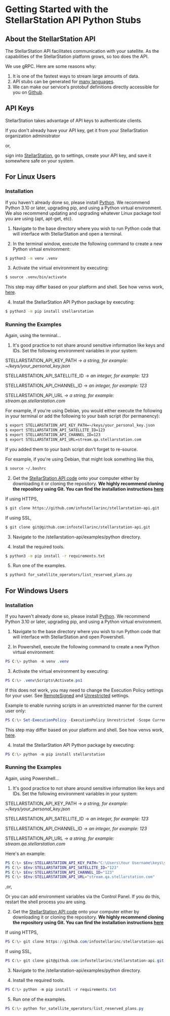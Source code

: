 

# Getting Started with the StellarStation API Python Stubs

## About the StellarStation API
The StellarStation API facilitates communication with your satellite. As the capabilities of the StellarStation platform grows, so too does the API.

We use gRPC. Here are some reasons why:
1. It is one of the fastest ways to stream large amounts of data.
2. API stubs can be generated for [many languages](https://grpc.io/docs/languages/).
3. We can make our service's protobuf definitions directly accessible for you on [Github](https://github.com/infostellarinc/stellarstation-api/blob/master/api/src/main/proto/stellarstation/api/v1/stellarstation.proto).

## API Keys
StellarStation takes advantage of API keys to authenticate clients.

If you don't already have your API key, get it from your StellarStation organization administrator

or, 

sign into [StellarStation](https://www.stellarstation.com/console), go to settings, create your API key, and save it somewhere safe on your system.

## For Linux Users
### Installation
If you haven't already done so, please install [Python](https://www.python.org/downloads/).
We recommend Python 3.10 or later, upgrading pip, and using a Python virtual environment.
We also recommend updating and upgrading whatever Linux package tool you are using (apt, apt-get, etc).

1. Navigate to the base directory where you wish to run Python code that will interface with StellarStation and open a terminal.

2. In the terminal window, execute the following command to create a new Python virtual environment:
```bash
$ python3 -m venv .venv
```

3. Activate the virtual environment by executing:
```bash
$ source .venv/bin/activate
```
This step may differ based on your platform and shell. See how venvs work, [here](https://docs.python.org/3/library/venv.html#how-venvs-work).

4. Install the StellarStation API Python package by executing:
```bash
$ python3 -m pip install stellarstation
```

### Running the Examples
Again, using the terminal...

1. It's good practice to not share around sensitive information like keys and IDs. Set the following environment variables in your system:

STELLARSTATION_API_KEY_PATH         -> *a string, for example: ~/keys/your_personal_key.json*

STELLARSTATION_API_SATELLITE_ID     -> *an integer, for example: 123*

STELLARSTATION_API_CHANNEL_ID       -> *an integer, for example: 123*

STELLARSTATION_API_URL       -> *a string, for example: stream.qa.stellarstation.com*

For example, if you're using Debian, you would either execute the following in your terminal or add the following to your bash script (for permanency):
```bash
$ export STELLARSTATION_API_KEY_PATH=~/keys/your_personal_key.json
$ export STELLARSTATION_API_SATELLITE_ID=123
$ export STELLARSTATION_API_CHANNEL_ID=123
$ export STELLARSTATION_API_URL=stream.qa.stellarstation.com
```

If you added them to your bash script don't forget to re-source.

For example, if you're using Debian, that might look something like this,
```bash
$ source ~/.bashrc
```

2. Get the [StellarStation API code](https://github.com/infostellarinc/stellarstation-api) onto your computer either by downloading it or cloning the repository.
**We highly recommend cloning the repository using Git. You can find the installation instructions [here](https://github.com/git-guides/install-git)**

If using HTTPS,
```bash
$ git clone https://github.com/infostellarinc/stellarstation-api.git
```

If using SSL,
```bash
$ git clone git@github.com:infostellarinc/stellarstation-api.git
```

3. Navigate to the /stellarstation-api/examples/python directory.

4. Install the required tools.
```bash
$ python3 -m pip install -r requirements.txt
```

5. Run one of the examples.
```bash
$ python3 for_satellite_operators/list_reserved_plans.py
```


## For Windows Users
### Installation
If you haven't already done so, please install [Python](https://www.python.org/downloads/).
We recommend Python 3.10 or later, upgrading pip, and using a Python virtual environment.

1. Navigate to the base directory where you wish to run Python code that will interface with StellarStation and open Powershell.

2. In Powershell, execute the following command to create a new Python virtual environment:
```powershell
PS C:\> python -m venv .venv
```

3. Activate the virtual environment by executing:
```powershell
PS C:\> .venv\Scripts\Activate.ps1
```
If this does not work, you may need to change the Execution Policy settings for your user. See [RemoteSigned](https://learn.microsoft.com/en-us/powershell/module/microsoft.powershell.core/about/about_execution_policies?view=powershell-5.1#remotesigned) and [Unrestricted](https://learn.microsoft.com/en-us/powershell/module/microsoft.powershell.core/about/about_execution_policies?view=powershell-5.1#unrestricted) settings.

Example to enable running scripts in an unrestricted manner for the current user only:
```powershell
PS C:\> Set-ExecutionPolicy -ExecutionPolicy Unrestricted -Scope CurrentUser
```

This step may differ based on your platform and shell. See how venvs work, [here](https://docs.python.org/3/library/venv.html#how-venvs-work).

4. Install the StellarStation API Python package by executing:
```powershell
PS C:\> python -m pip install stellarstation
```

### Running the Examples
Again, using Powershell...

1. It's good practice to not share around sensitive information like keys and IDs. Set the following environment variables in your system:

STELLARSTATION_API_KEY_PATH         -> *a string, for example: ~/keys/your_personal_key.json*

STELLARSTATION_API_SATELLITE_ID     -> *an integer, for example: 123*

STELLARSTATION_API_CHANNEL_ID       -> *an integer, for example: 123*

STELLARSTATION_API_URL       -> *a string, for example: stream.qa.stellarstation.com*

Here's an example:
```powershell
PS C:\> $Env:STELLARSTATION_API_KEY_PATH="C:\Users\Your Username\keys\your_personal_key.json"
PS C:\> $Env:STELLARSTATION_API_SATELLITE_ID="123"
PS C:\> $Env:STELLARSTATION_API_CHANNEL_ID="123"
PS C:\> $Env:STELLARSTATION_API_URL="stream.qa.stellarstation.com"
```

,or,

Or you can add environment variables via the Control Panel. If you do this, restart the shell process you are using.

2. Get the [StellarStation API code](https://github.com/infostellarinc/stellarstation-api) onto your computer either by downloading it or cloning the repository.
**We highly recommend cloning the repository using Git. You can find the installation instructions [here](https://github.com/git-guides/install-git)**

If using HTTPS,
```powershell
PS C:\> git clone https://github.com/infostellarinc/stellarstation-api.git
```

If using SSL,
```powershell
PS C:\> git clone git@github.com:infostellarinc/stellarstation-api.git
```

3. Navigate to the /stellarstation-api/examples/python directory.

4. Install the required tools.
```powershell
PS C:\> python -m pip install -r requirements.txt
```

5. Run one of the examples.
```powershell
PS C:\> python for_satellite_operators/list_reserved_plans.py
```
